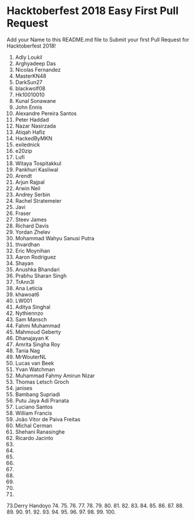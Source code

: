 # Hacktoberfest 2018 Easy First Pull Request

Add your Name to this README.md file to Submit your first Pull Request for Hacktoberfest 2018!

1. Adly Loukil
2. Arghyadeep Das
3. Nicolas Fernandez
4. MasterKN48
5. DarkSun27
6. blackwolf08
7. Hk10010010
8. Kunal Sonawane
9. John Ennis
10. Alexandre Pereira Santos
11. Peter Haddad
12. Nazar Nasirzada
13. Atiqah Hafiz
14. HackedByMKN
15. exilednick
16. e20zip
17. Lufi
18. Witaya Tospitakkul
19. Pankhuri Kasliwal
20. Arendt
21. Arjun Rajpal
22. Arwin Neil
23. Andrey Serbin
24. Rachel Stratemeier
25. Javi
26. Fraser
27. Steev James
28. Richard Davis
29. Yordan Zhelev
30. Mohammad Wahyu Sanusi Putra
31. thvardhan
32. Eric Moynihan
33. Aaron Rodriguez
34. Shayan
36. Anushka Bhandari
37. Prabhu Sharan Singh
38. TrAnn3l
39. Ana Letícia
40. khawoat6
41. LW001
42. Aditya Singhal
43. Nythiennzo
44. Sam Mansch
45. Fahmi Muhammad
46. Mahmoud Geberty
47. Dhanajayan K
48. Amrita Singha Roy
49. Tania Nag
50. MrWouterNL
51. Lucas van Beek
52. Yvan Watchman
53. Muhammad Fahmy Amirun Nizar
54. Thomas Letsch Groch
55. janises
56. Bambang Supriadi
57. Putu Jaya Adi Pranata
58. Luciano Santos
59. William Francis
60. João Vitor de Paiva Freitas
61. Michal Cerman
62. Shehani Ranasinghe
63. Ricardo Jacinto
64.
65.
66.
67.
68.
69.
70.
71.
72.
73.Derry Handoyo
74.
75.
76.
77.
78.
79.
80.
81.
82.
83.
84.
85.
86.
87.
88.
89.
90.
91.
92.
93.
94.
95.
96.
97.
98.
99.
100.
